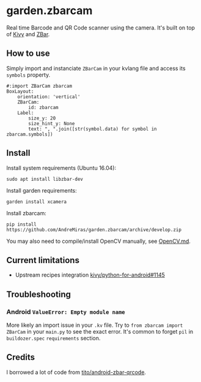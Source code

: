 # garden.zbarcam

Real time Barcode and QR Code scanner using the camera.
It's built on top of [Kivy](https://github.com/kivy/kivy) and [ZBar](https://github.com/ZBar/ZBar).

## How to use
Simply import and instanciate `ZBarCam` in your kvlang file and access its `symbols` property.
```
#:import ZBarCam zbarcam
BoxLayout:
    orientation: 'vertical'
    ZBarCam:
        id: zbarcam
    Label:
        size_y: 20
        size_hint_y: None
        text: ", ".join([str(symbol.data) for symbol in zbarcam.symbols])
```

## Install
Install system requirements (Ubuntu 16.04):
```
sudo apt install libzbar-dev
```

Install garden requirements:
```
garden install xcamera
```

Install zbarcam:
```
pip install https://github.com/AndreMiras/garden.zbarcam/archive/develop.zip
```

You may also need to compile/install OpenCV manually, see [OpenCV.md](OpenCV.md).

## Current limitations
  * Upstream recipes integration [kivy/python-for-android#1145](https://github.com/kivy/python-for-android/pull/1145)

## Troubleshooting

### Android `ValueError: Empty module name`
More likely an import issue in your `.kv` file.
Try to `from zbarcam import ZBarCam` in your `main.py` to see the exact error.
It's common to forget `pil` in `buildozer.spec` `requirements` section.

## Credits
I borrowed a lot of code from [tito/android-zbar-qrcode](https://github.com/tito/android-zbar-qrcode).
